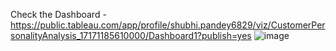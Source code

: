 Check the Dashboard - https://public.tableau.com/app/profile/shubhi.pandey6829/viz/CustomerPersonalityAnalysis_17171185610000/Dashboard1?publish=yes
![image](https://github.com/Shubhipandey21/Customer-Personality-Analysis/assets/103507502/690f2109-3e35-43e1-91bd-775eb4dd9040)
